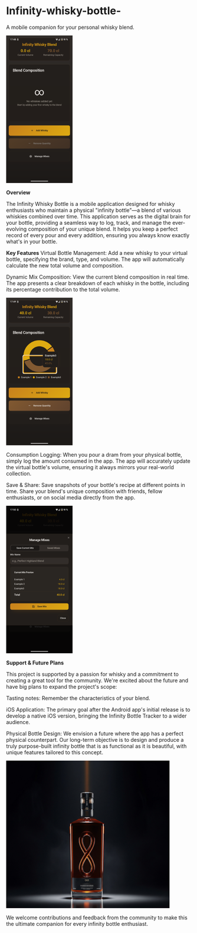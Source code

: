 # Infinity-whisky-bottle-
A mobile companion for your personal whisky blend.

<img src="https://github.com/Developkings/Infinity-whisky-bottle-/blob/main/1.png" alt="A small icon representing whisky" height="400" />

**Overview**

The Infinity Whisky Bottle is a mobile application designed for whisky enthusiasts who maintain a physical "infinity bottle"—a blend of various whiskies combined over time. This application serves as the digital brain for your bottle, providing a seamless way to log, track, and manage the ever-evolving composition of your unique blend. It helps you keep a perfect record of every pour and every addition, ensuring you always know exactly what's in your bottle.

**Key Features**
Virtual Bottle Management: Add a new whisky to your virtual bottle, specifying the brand, type, and volume. The app will automatically calculate the new total volume and composition.

Dynamic Mix Composition: View the current blend composition in real time. The app presents a clear breakdown of each whisky in the bottle, including its percentage contribution to the total volume.

<img src="https://github.com/Developkings/Infinity-whisky-bottle-/blob/main/3.png" alt="A small icon representing whisky" height="400" />

Consumption Logging: When you pour a dram from your physical bottle, simply log the amount consumed in the app. The app will accurately update the virtual bottle's volume, ensuring it always mirrors your real-world collection.

Save & Share: Save snapshots of your bottle's recipe at different points in time. Share your blend's unique composition with friends, fellow enthusiasts, or on social media directly from the app.

<img src="https://github.com/Developkings/Infinity-whisky-bottle-/blob/main/5.png" alt="A small icon representing whisky" height="400" />

**Support & Future Plans**

This project is supported by a passion for whisky and a commitment to creating a great tool for the community. We're excited about the future and have big plans to expand the project's scope:

Tasting notes: Remember the characteristics of your blend.

iOS Application: The primary goal after the Android app's initial release is to develop a native iOS version, bringing the Infinity Bottle Tracker to a wider audience.

Physical Bottle Design: We envision a future where the app has a perfect physical counterpart. Our long-term objective is to design and produce a truly purpose-built infinity bottle that is as functional as it is beautiful, with unique features tailored to this concept.

<img src="https://github.com/Developkings/Infinity-whisky-bottle-/blob/main/Physical%20bottle.jpg" alt="A small icon representing whisky" height="400" />

We welcome contributions and feedback from the community to make this the ultimate companion for every infinity bottle enthusiast.
